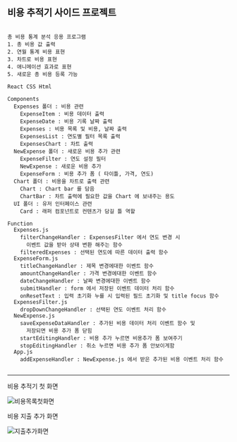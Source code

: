 ## 비용 추적기 사이드 프로젝트

```JS

총 비용 통계 분석 응용 프로그램
1. 총 비용 값 출력
2. 연월 통계 비용 표현
3. 차트로 비용 표현
4. 애니메이션 효과로 표현
5. 새로운 총 비용 등록 가능

React CSS Html

Components
  Expenses 폴더 : 비용 관련
    ExpenseItem : 비용 데이터 출력
    ExpenseDate : 비용 기록 날짜 출력
    Expenses : 비용 목록 및 비용, 날짜 출력
    ExpensesList : 연도별 필터 목록 출력
    ExpensesChart : 차트 출력
  NewExpense 폴더 : 새로운 비용 추가 관련
    ExpenseFilter : 연도 설정 필터
    NewExpense : 새로운 비용 추가
    ExpenseForm : 비용 추가 폼 ( 타이틀, 가격, 연도)
  Chart 폴더 : 비용을 차트로 출력 관련
    Chart : Chart bar 를 담음
    ChartBar : 차트 출력에 필요한 값을 Chart 에 보내주는 용도
  UI 폴더 : 유저 인터페이스 관련
    Card : 래퍼 컴포넌트로 컨텐츠가 담길 틀 역할

Function
  Expenses.js
    filterChangeHandler : ExpensesFilter 에서 연도 변경 시
      이벤트 값을 받아 상태 변환 해주는 함수
    filteredExpenses : 선택된 연도에 따른 데이터 출력 함수
  ExpenseForm.js
    titleChangeHandler : 제목 변경에대한 이벤트 함수
    amountChangeHandler : 가격 변경에대한 이벤트 함수
    dateChangeHandler : 날짜 변경에대한 이벤트 함수
    submitHandler : form 에서 저장된 이벤트 데이터 처리 함수
    onResetText : 입력 초기화 누를 시 입력된 필드 초기화 및 title focus 함수
  ExpensesFilter.js
    dropDownChangeHandler : 선택된 연도 이벤트 처리 함수
  NewExpense.js
    saveExpenseDataHandler : 추가된 비용 데이터 처리 이벤트 함수 및 
      저장되면 비용 추가 폼 닫힘
    startEditingHandler : 비용 추가 누르면 비용추가 폼 보여주기
    stopEditingHandler : 취소 누르면 비용 추가 폼 안보이게함
  App.js
    addExpenseHandler : NewExpense.js 에서 받은 추가된 비용 이벤트 처리 함수
    
 ```

----------------------

비용 추적기 첫 화면

![비용목록첫화면](https://user-images.githubusercontent.com/75942405/198359458-95334cc4-eeba-4896-8cd5-3b12f8939423.png)

비용 지출 추가 화면

![지출추가화면](https://user-images.githubusercontent.com/75942405/198359357-deabffc9-c15a-47f0-8936-23b2e081b11e.png)
